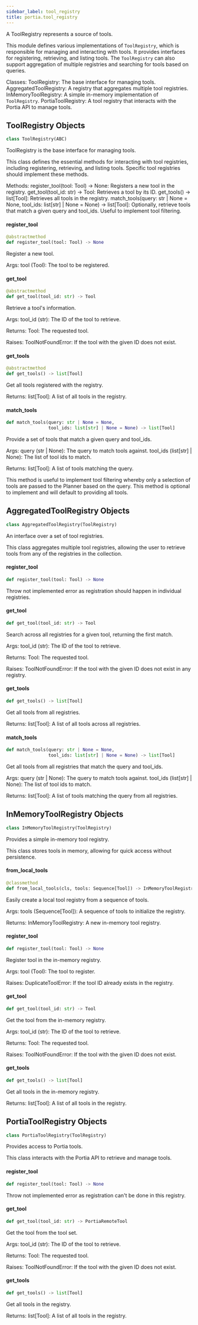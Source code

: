 ```yaml
---
sidebar_label: tool_registry
title: portia.tool_registry
---
```


A ToolRegistry represents a source of tools.

This module defines various implementations of `ToolRegistry`, which is responsible for managing
and interacting with tools. It provides interfaces for registering, retrieving, and listing tools.
The `ToolRegistry` can also support aggregation of multiple registries and searching for tools
based on queries.

Classes:
    ToolRegistry: The base interface for managing tools.
    AggregatedToolRegistry: A registry that aggregates multiple tool registries.
    InMemoryToolRegistry: A simple in-memory implementation of `ToolRegistry`.
    PortiaToolRegistry: A tool registry that interacts with the Portia API to manage tools.

## ToolRegistry Objects

```python
class ToolRegistry(ABC)
```

ToolRegistry is the base interface for managing tools.

This class defines the essential methods for interacting with tool registries, including
registering, retrieving, and listing tools. Specific tool registries should implement these
methods.

Methods:
    register_tool(tool: Tool) -&gt; None:
        Registers a new tool in the registry.
    get_tool(tool_id: str) -&gt; Tool:
        Retrieves a tool by its ID.
    get_tools() -&gt; list[Tool]:
        Retrieves all tools in the registry.
    match_tools(query: str | None = None, tool_ids: list[str] | None = None) -&gt; list[Tool]:
        Optionally, retrieve tools that match a given query and tool_ids. Useful to implement
        tool filtering.

#### register\_tool

```python
@abstractmethod
def register_tool(tool: Tool) -> None
```

Register a new tool.

Args:
    tool (Tool): The tool to be registered.

#### get\_tool

```python
@abstractmethod
def get_tool(tool_id: str) -> Tool
```

Retrieve a tool&#x27;s information.

Args:
    tool_id (str): The ID of the tool to retrieve.

Returns:
    Tool: The requested tool.

Raises:
    ToolNotFoundError: If the tool with the given ID does not exist.

#### get\_tools

```python
@abstractmethod
def get_tools() -> list[Tool]
```

Get all tools registered with the registry.

Returns:
    list[Tool]: A list of all tools in the registry.

#### match\_tools

```python
def match_tools(query: str | None = None,
                tool_ids: list[str] | None = None) -> list[Tool]
```

Provide a set of tools that match a given query and tool_ids.

Args:
    query (str | None): The query to match tools against.
    tool_ids (list[str] | None): The list of tool ids to match.

Returns:
    list[Tool]: A list of tools matching the query.

This method is useful to implement tool filtering whereby only a selection of tools are
passed to the Planner based on the query.
This method is optional to implement and will default to providing all tools.

## AggregatedToolRegistry Objects

```python
class AggregatedToolRegistry(ToolRegistry)
```

An interface over a set of tool registries.

This class aggregates multiple tool registries, allowing the user to retrieve tools from
any of the registries in the collection.

#### register\_tool

```python
def register_tool(tool: Tool) -> None
```

Throw not implemented error as registration should happen in individual registries.

#### get\_tool

```python
def get_tool(tool_id: str) -> Tool
```

Search across all registries for a given tool, returning the first match.

Args:
    tool_id (str): The ID of the tool to retrieve.

Returns:
    Tool: The requested tool.

Raises:
    ToolNotFoundError: If the tool with the given ID does not exist in any registry.

#### get\_tools

```python
def get_tools() -> list[Tool]
```

Get all tools from all registries.

Returns:
    list[Tool]: A list of all tools across all registries.

#### match\_tools

```python
def match_tools(query: str | None = None,
                tool_ids: list[str] | None = None) -> list[Tool]
```

Get all tools from all registries that match the query and tool_ids.

Args:
    query (str | None): The query to match tools against.
    tool_ids (list[str] | None): The list of tool ids to match.

Returns:
    list[Tool]: A list of tools matching the query from all registries.

## InMemoryToolRegistry Objects

```python
class InMemoryToolRegistry(ToolRegistry)
```

Provides a simple in-memory tool registry.

This class stores tools in memory, allowing for quick access without persistence.

#### from\_local\_tools

```python
@classmethod
def from_local_tools(cls, tools: Sequence[Tool]) -> InMemoryToolRegistry
```

Easily create a local tool registry from a sequence of tools.

Args:
    tools (Sequence[Tool]): A sequence of tools to initialize the registry.

Returns:
    InMemoryToolRegistry: A new in-memory tool registry.

#### register\_tool

```python
def register_tool(tool: Tool) -> None
```

Register tool in the in-memory registry.

Args:
    tool (Tool): The tool to register.

Raises:
    DuplicateToolError: If the tool ID already exists in the registry.

#### get\_tool

```python
def get_tool(tool_id: str) -> Tool
```

Get the tool from the in-memory registry.

Args:
    tool_id (str): The ID of the tool to retrieve.

Returns:
    Tool: The requested tool.

Raises:
    ToolNotFoundError: If the tool with the given ID does not exist.

#### get\_tools

```python
def get_tools() -> list[Tool]
```

Get all tools in the in-memory registry.

Returns:
    list[Tool]: A list of all tools in the registry.

## PortiaToolRegistry Objects

```python
class PortiaToolRegistry(ToolRegistry)
```

Provides access to Portia tools.

This class interacts with the Portia API to retrieve and manage tools.

#### register\_tool

```python
def register_tool(tool: Tool) -> None
```

Throw not implemented error as registration can&#x27;t be done in this registry.

#### get\_tool

```python
def get_tool(tool_id: str) -> PortiaRemoteTool
```

Get the tool from the tool set.

Args:
    tool_id (str): The ID of the tool to retrieve.

Returns:
    Tool: The requested tool.

Raises:
    ToolNotFoundError: If the tool with the given ID does not exist.

#### get\_tools

```python
def get_tools() -> list[Tool]
```

Get all tools in the registry.

Returns:
    list[Tool]: A list of all tools in the registry.

